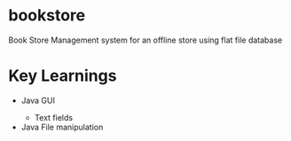 # bookstore
Book Store Management system for an offline store using flat file database

# Key Learnings
<ul>
  <li>Java GUI</li>
  <ul>
    <li>Text fields</li>
   </ul>
  <li>Java File manipulation</li>
</ul>
